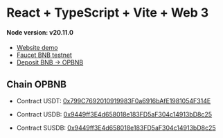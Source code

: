 # React + TypeScript + Vite + Web 3

#### Node version: v20.11.0

-   [Website demo](https://web3-opbnb.vercel.app/)
-   [Faucet BNB testnet](https://www.bnbchain.org/en/testnet-faucet)
-   [Deposit BNB -> OPBNB](https://opbnb-testnet-bridge.bnbchain.org/deposit)

## Chain OPBNB

-   Contract USDT: [0x799C7692010919983F0a6916bAfE1981054F314E](https://testnet.opbnbscan.com/address/0x799C7692010919983F0a6916bAfE1981054F314E)
-   Contract USDB: [0x9449ff3E4d658018e183FD5aF304c14913bD8c25](https://testnet.opbnbscan.com/address/0x9449ff3E4d658018e183FD5aF304c14913bD8c25)

-   Contract SUSDB: [0x9449ff3E4d658018e183FD5aF304c14913bD8c25](https://testnet.opbnbscan.com/address/0x115066a4CCCCc42055147F94C38126A54f2F5fda)
